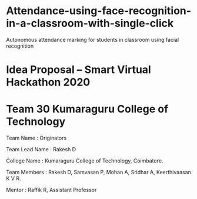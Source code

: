 # Attendance-using-face-recognition-in-a-classroom-with-single-click
Autonomous attendance marking for students in classroom using facial recognition

# Idea Proposal – Smart Virtual Hackathon 2020
# Team 30 Kumaraguru College of Technology

Team Name : Originators

Team Lead Name : Rakesh D

College Name : Kumaraguru College of Technology, Coimbatore.

Team Members :
                Rakesh D,
                Samvasan P,
                Mohan A,
                Sridhar A,
                Keerthivaasan K V R.
               
Mentor : Raffik R, Assistant Professor
